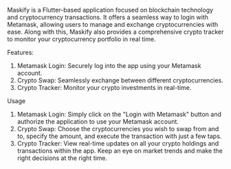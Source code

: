 Maskify is a Flutter-based application focused on blockchain technology and cryptocurrency transactions. It offers a seamless way to login with Metamask, allowing users to manage and exchange cryptocurrencies with ease. Along with this, Maskify also provides a comprehensive crypto tracker to monitor your cryptocurrency portfolio in real time.

Features:
1. Metamask Login: Securely log into the app using your Metamask account.
2. Crypto Swap: Seamlessly exchange between different cryptocurrencies.
3. Crypto Tracker: Monitor your crypto investments in real-time.

Usage
1. Metamask Login: Simply click on the "Login with Metamask" button and authorize the application to use your Metamask account.
2. Crypto Swap: Choose the cryptocurrencies you wish to swap from and to, specify the amount, and execute the transaction with just a few taps.
3. Crypto Tracker: View real-time updates on all your crypto holdings and transactions within the app. Keep an eye on market trends and make the right decisions at the right time.
